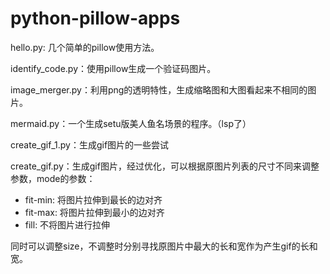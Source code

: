# python-pillow-apps 

hello.py: 几个简单的pillow使用方法。

identify_code.py：使用pillow生成一个验证码图片。

image_merger.py：利用png的透明特性，生成缩略图和大图看起来不相同的图片。

mermaid.py：一个生成setu版美人鱼名场景的程序。（lsp了）

create_gif_1.py：生成gif图片的一些尝试

create_gif.py：生成gif图片，经过优化，可以根据原图片列表的尺寸不同来调整参数，mode的参数：
* fit-min: 将图片拉伸到最长的边对齐
* fit-max: 将图片拉伸到最小的边对齐
* fill: 不将图片进行拉伸
  
同时可以调整size，不调整时分别寻找原图片中最大的长和宽作为产生gif的长和宽。


